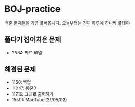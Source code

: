 # BOJ-practice
백준 문제들을 가끔 풀어봅니다. 오늘부터는 진짜 하루에 하나씩 풀테야

## 풀다가 집어치운 문제
* 2534: 카드 배열

## 해결된 문제
* 1150: 백업
* 11047: 동전0
* 11719: 그대로 출력하기
* 15591: MooTube (21/05/02)
